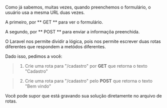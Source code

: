 Como já sabemos, muitas vezes, quando preenchemos o formulário, o usuário usa a mesma URL duas vezes.

A primeiro, por ** GET ** para ver o formulário.

A segundo, por ** POST ** para enviar a informaçõa preenchida.

O Laravel nos permite dividir a lógica, pois nos permite escrever duas rotas diferentes que respondem a metódos diferentes.

Dado isso, pedimos a você:

> 1. Crie uma rota para "/cadastro" por **GET** que retorna o texto "Cadastro"

> 2. Crie uma rota para "/cadastro" pelo **POST** que retorna o texto "Bem vindo"

Você pode supor que está gravando sua solução diretamente no arquivo de rotas.